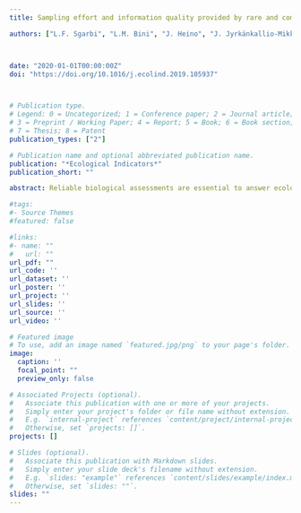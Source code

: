 ```yaml
---
title: Sampling effort and information quality provided by rare and common species in estimating assemblage structure

authors: ["L.F. Sgarbi", "L.M. Bini", "J. Heino", "J. Jyrkänkallio-Mikkola", "V.L. Landeiro", "E.P. Santos", "admin", "T. Siqueira", "J. Soininen", "K.T. Tolonen", "A.S. Melo"]



date: "2020-01-01T00:00:00Z"
doi: "https://doi.org/10.1016/j.ecolind.2019.105937"



# Publication type.
# Legend: 0 = Uncategorized; 1 = Conference paper; 2 = Journal article;
# 3 = Preprint / Working Paper; 4 = Report; 5 = Book; 6 = Book section;
# 7 = Thesis; 8 = Patent
publication_types: ["2"]

# Publication name and optional abbreviated publication name.
publication: "*Ecological Indicators*"
publication_short: ""

abstract: Reliable biological assessments are essential to answer ecological and management questions but require well designed studies and representative sample sizes. However, large sampling effort is rarely possible, because it demands large financial resources and time, restricting the number of sites sampled, the duration of the study and the sampling effort at each site. In this context, we need methods and protocols allowing cost-effective surveys that would, consequently, increase the knowledge about how biodiversity is distributed in space and time. Here, we assessed the minimal sampling effort required to correctly estimate the assemblage structure of stream insects sampled in near-pristine boreal and subtropical regions. We used five methods grouped into two different approaches. The first approach consisted of the removal of individuals 1) randomly or 2) based on a count threshold. The second approach consisted of simplification in terms of 1) sequential removal from rare to common species; 2) sequential removal from common to rare species; and 3) random species removal. The reliability of the methods was assessed using Procrustes analysis, which indicated the correlation between a reduced matrix (after removal of individuals or species) and the complete matrix. In many cases, we found a strong relationship between ordination patterns derived from presence/absence data (the extreme count threshold of a single individual) and those patterns derived from abundance data. Also, major multivariate patterns derived from the complete data matrices were retained even after the random removal of more than half of the individuals. Procrustes correlation was generally high (> 0.8), even with the removal of 50% of the species. Removal of common species produced lower correlation than removal of rare species, indicating higher importance of the former to estimate resemblance between assemblages. Thus, we conclude that sampling designs can be optimized by reducing the sampling effort at a site. We recommend that such efforts saved should be redirected to increase the number of sites studied and the duration of the studies, which is essential to encompass larger spatial, temporal and environmental extents, and increase our knowledge of biodiversity. 

#tags:
#- Source Themes
#featured: false

#links:
#- name: ""
#   url: ""
url_pdf: ""
url_code: ''
url_dataset: ''
url_poster: ''
url_project: ''
url_slides: ''
url_source: ''
url_video: ''

# Featured image
# To use, add an image named `featured.jpg/png` to your page's folder. 
image:
  caption: ''
  focal_point: ""
  preview_only: false

# Associated Projects (optional).
#   Associate this publication with one or more of your projects.
#   Simply enter your project's folder or file name without extension.
#   E.g. `internal-project` references `content/project/internal-project/index.md`.
#   Otherwise, set `projects: []`.
projects: []

# Slides (optional).
#   Associate this publication with Markdown slides.
#   Simply enter your slide deck's filename without extension.
#   E.g. `slides: "example"` references `content/slides/example/index.md`.
#   Otherwise, set `slides: ""`.
slides: ""
---
```



